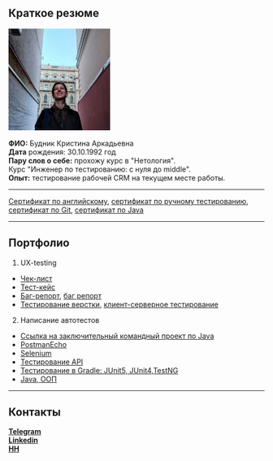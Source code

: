 ## Краткое резюме 
<div class="pull-right">
  <img src="фото.jpg" width="200"/>

  **ФИО:** Будник Кристина Аркадьевна<br>
  **Дата** рождения: 30.10.1992 год<br>
  **Пару слов о себе:** прохожу курс в "Нетология".<br>
  Курс "Инженер по тестированию: с нуля до middle".<br>
  **Опыт:** тестирование рабочей CRM на текущем месте работы.<br>
***
[Сертификат по английскому](https://github.com/LeeGeller/CV_and_Portfolio/blob/main/%D0%90%D0%BD%D0%B3%D0%BB%D0%B8%D0%B9%D1%81%D0%BA%D0%B8%D0%B9.pdf), [сертификат по ручному тестированию](https://github.com/LeeGeller/CV_and_Portfolio/blob/main/%D0%9C%D0%BE%D0%B4%D1%83%D0%BB%D1%8C%20%D0%BF%D0%BE%20%D1%80%D1%83%D1%87%D0%BD%D0%BE%D0%BC%D1%83%20%D1%82%D0%B5%D1%81%D1%82%D0%B8%D1%80%D0%BE%D0%B2%D0%B0%D0%BD%D0%B8%D1%8E.pdf), [сертификат по Git](https://github.com/LeeGeller/CV_and_Portfolio/blob/main/Git.pdf), [сертификат по Java](https://github.com/LeeGeller/CV_and_Portfolio/blob/main/Java.pdf)
***
## Портфолио
1. UX-testing
* [Чек-лист](https://docs.google.com/spreadsheets/d/1pUpVtlynmGY61bRfapwgcdAGrMMLqL7m2wjujaYL3FA/edit#gid=0)
* [Тест-кейс](https://docs.google.com/spreadsheets/d/1ym239h-rqmx5b9C0PMIu_vNxaKcjbk3mJv2AdpmzXNc/edit#gid=0)
* [Баг-репорт](https://docs.google.com/spreadsheets/d/165yJfRzKHFV12ofHt6l8XWgRpKcMQ4WeECLh6lHmAVg/edit#gid=0), [баг репорт](https://docs.google.com/spreadsheets/d/1JbWlRJ25g0wgaHn0vG4bwWCVgM_OQ-ONzfWMQhOT3Uk/edit#gid=0)
* [Тестирование верстки](https://docs.google.com/document/d/1wbJaeIz_O0lA_F951_3NjpiSbx88o29LY6VKSrVqFqc/edit), [клиент-серверное тестирование](https://docs.google.com/document/d/1BOtTMcTsecLdjLZyO2iYgxJONVLZ9ol_gBZI5v8Igyg/edit)
2. Написание автотестов
* [Ссылка на заключительный командный проект по Java](https://github.com/LeeGeller/Team_Project)
* [PostmanEcho](https://github.com/LeeGeller/PostmanEcho)
* [Selenium](https://github.com/LeeGeller/test_with_Selenium)
* [Тестирование API](https://github.com/LeeGeller/CI-and-API)
* [Тестирование в Gradle: JUnit5, JUnit4,TestNG](https://github.com/LeeGeller/GradleAutotest)
* [Java, ООП](https://github.com/LeeGeller/Task)
***
## Контакты
**[Telegram](https://t.me/BoboBoWhisky)**<br>
**[Linkedin](https://www.linkedin.com/in/kristina-budnik-44a11927a/)**<br>
**[HH](https://hh.ru/resume/c3f76a44ff0be6e5b20039ed1f4b4354446665)**<br>
